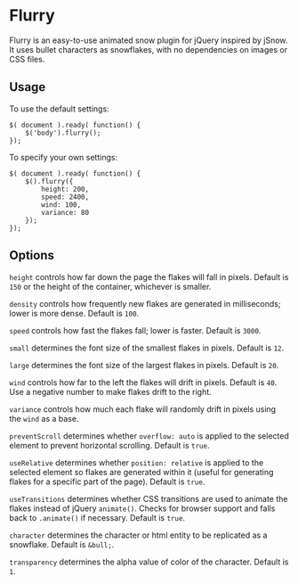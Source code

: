 Flurry
======

Flurry is an easy-to-use animated snow plugin for jQuery inspired by jSnow. It uses bullet characters as snowflakes, with no dependencies on images or CSS files.

Usage
-----

To use the default settings:

    $( document ).ready( function() {
        $('body').flurry();
    });

To specify your own settings:

    $( document ).ready( function() {
        $().flurry({
            height: 200,
            speed: 2400,
            wind: 100,
            variance: 80
        });
    });

Options
-------

`height` controls how far down the page the flakes will fall in pixels. Default is `150` or the height of the container, whichever is smaller.

`density` controls how frequently new flakes are generated in milliseconds; lower is more dense. Default is `100`.

`speed` controls how fast the flakes fall; lower is faster. Default is `3000`.

`small` determines the font size of the smallest flakes in pixels. Default is `12`.

`large` determines the font size of the largest flakes in pixels. Default is `20`.

`wind` controls how far to the left the flakes will drift in pixels. Default is `40`. Use a negative number to make flakes drift to the right.

`variance` controls how much each flake will randomly drift in pixels using the `wind` as a base.

`preventScroll` determines whether `overflow: auto` is applied to the selected element to prevent horizontal scrolling. Default is `true`.

`useRelative` determines whether `position: relative` is applied to the selected element so flakes are generated within it (useful for generating flakes for a specific part of the page). Default is `true`.

`useTransitions` determines whether CSS transitions are used to animate the flakes instead of jQuery `animate()`. Checks for browser support and falls back to `.animate()` if necessary. Default is `true`.

`character` determines the character or html entity to be replicated as a snowflake. Default is `&bull;`.

`transparency` determines the alpha value of color of the character. Default is `1`.

